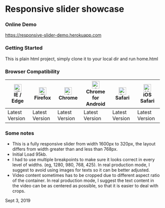# Responsive slider showcase


### Online Demo
https://responsive-slider-demo.herokuapp.com

### Getting Started
This is plain html project, simply clone it to your local dir and run home.html

### Browser Compatibility
| [<img src="https://raw.githubusercontent.com/alrra/browser-logos/master/src/edge/edge_48x48.png" alt="IE / Edge" width="24px" height="24px" />](http://godban.github.io/browsers-support-badges/)</br>IE / Edge | [<img src="https://raw.githubusercontent.com/alrra/browser-logos/master/src/firefox/firefox_48x48.png" alt="Firefox" width="24px" height="24px" />](http://godban.github.io/browsers-support-badges/)</br>Firefox | [<img src="https://raw.githubusercontent.com/alrra/browser-logos/master/src/chrome/chrome_48x48.png" alt="Chrome" width="24px" height="24px" />](http://godban.github.io/browsers-support-badges/)</br>Chrome |  [<img src="https://raw.githubusercontent.com/alrra/browser-logos/master/src/chrome/chrome_48x48.png" alt="Chrome" width="24px" height="24px" />](http://godban.github.io/browsers-support-badges/)</br>Chrome for Android | [<img src="https://raw.githubusercontent.com/alrra/browser-logos/master/src/safari/safari_48x48.png" alt="Safari" width="24px" height="24px" />](http://godban.github.io/browsers-support-badges/)</br>Safari | [<img src="https://raw.githubusercontent.com/alrra/browser-logos/master/src/safari-ios/safari-ios_48x48.png" alt="iOS Safari" width="24px" height="24px" />](http://godban.github.io/browsers-support-badges/)</br>iOS Safari |
| --------- | --------- | --------- | --------- | --------- | --------- |
| Latest Version | Latest Version | Latest Version | Latest Version | Latest Version | Latest Version | 

### Some notes
- This is a fully responsive slider from width 1600px to 320px, the layout differs from width greater than and less than 768px.
- Initial Load 95kb.
- I had to use multiple breakpoints to make sure it looks correct in every level of widths. (eg, 1280, 980, 768, 425). In real production mode, I suggest to avoid using images for texts so it can be better adjusted.
- Video content sometimes has to be cropped due to different aspect ratio of the container. In real production mode, I suggest the text content in the video can be as centered as possible, so that it is easier to deal with crops.


Sept 3, 2019
